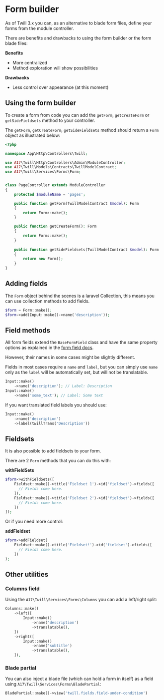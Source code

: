 # Form builder

As of Twill 3.x you can, as an alternative to blade form files, define your forms from the module controller.

There are benefits and drawbacks to using the form builder or the form blade files:

**Benefits**

- More centralized
- Method exploration will show possibilities

**Drawbacks**

- Less control over appearance (at this moment)

## Using the form builder

To create a form from code you can add the `getForm`, `getCreateForm` or `getSideFieldsets` method to your controller.

The `getForm`, `getCreateForm`, `getSideFieldsets` method should return a `Form` object as illustrated below:

```php
<?php

namespace App\Http\Controllers\Twill;

use A17\Twill\Http\Controllers\Admin\ModuleController;
use A17\Twill\Models\Contracts\TwillModelContract;
use A17\Twill\Services\Forms\Form;


class PageController extends ModuleController
{
    protected $moduleName = 'pages';

    public function getForm(TwillModelContract $model): Form
    {
        return Form::make();
    }

    public function getCreateForm(): Form
    {
        return Form::make();
    }
    
    public function getSideFieldsets(TwillModelContract $model): Form
    {
        return new Form();
    }
}
```

## Adding fields

The `Form` object behind the scenes is a laravel Collection, this means you can use
collection methods to add fields.

```php
$form = Form::make();
$form->add(Input::make()->name('description'));
```

## Field methods

All form fields extend the `BaseFormField` class and have the same property options as explained in
the [form field docs](../4_form-fields/index.md). 

However, their names in some cases might be slightly different.

Fields in most cases require a `name` and `label`, but you can simply use `name` only as the `label` will be
automatically set, but will not be translatable.

```php
Input::make()
    ->name('description'); // Label: Description
Input::make()
    ->name('some_text'); // Label: Some text
```

If you want translated field labels you should use:

```php
Input::make()
    ->name('description')
    ->label(twillTrans('Description'))
```

## Fieldsets

It is also possible to add fieldsets to your form.

There are 2 `Form` methods that you can do this with:

**withFieldSets**

```php
$form->withFieldSets([
    Fieldset::make()->title('Fieldset 1')->id('fieldset')->fields([
      // Fields come here.
    ]),
    Fieldset::make()->title('Fieldset 2')->id('fieldset')->fields([
      // Fields come here.
    ])
]);
```

Or if you need more control:

**addFieldset**

```php
$form->addFieldset(
    Fieldset::make()->title('Fieldset!')->id('fieldset')->fields([
      // Fields come here.
    ])
);
```

## Other utilities

### Columns field

Using the `A17\Twill\Services\Forms\Columns` you can add a left/right split:

```php
Columns::make()
    ->left([
        Input::make()
            ->name('description')
            ->translatable(),
    ])
    ->right([
        Input::make()
            ->name('subtitle')
            ->translatable(),
    ]),
```

### Blade partial

You can also inject a blade file (which can hold a form in itself) as a field using `A17\Twill\Services\Forms\BladePartial`:

```php
BladePartial::make()->view('twill.fields.field-under-condition')
```
